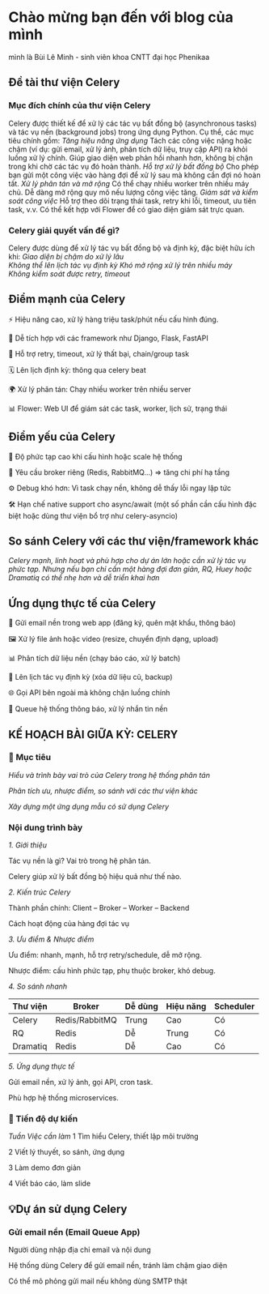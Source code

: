 # Chào mừng bạn đến với blog của mình
mình là Bùi Lê Minh - sinh viên khoa CNTT đại học Phenikaa
## Đề tài thư viện Celery
### Mục đích chính của thư viện Celery
Celery được thiết kế để xử lý các tác vụ bất đồng bộ (asynchronous tasks) và tác vụ nền (background jobs) trong ứng dụng Python. Cụ thể, các mục tiêu chính gồm:
*Tăng hiệu năng ứng dụng*
Tách các công việc nặng hoặc chậm (ví dụ: gửi email, xử lý ảnh, phân tích dữ liệu, truy cập API) ra khỏi luồng xử lý chính. Giúp giao diện web phản hồi nhanh hơn, không bị chặn trong khi chờ các tác vụ đó hoàn thành.
*Hỗ trợ xử lý bất đồng bộ*
Cho phép bạn gửi một công việc vào hàng đợi để xử lý sau mà không cần đợi nó hoàn tất.
*Xử lý phân tán và mở rộng*
Có thể chạy nhiều worker trên nhiều máy chủ. Dễ dàng mở rộng quy mô nếu lượng công việc tăng.
*Giám sát và kiểm soát công việc*
Hỗ trợ theo dõi trạng thái task, retry khi lỗi, timeout, ưu tiên task, v.v. Có thể kết hợp với Flower để có giao diện giám sát trực quan.
### Celery giải quyết vấn đề gì?
Celery được dùng để xử lý tác vụ bất đồng bộ và định kỳ, đặc biệt hữu ích khi:
*Giao diện bị chậm do xử lý lâu* 	
*Không thể lên lịch tác vụ định kỳ*	
*Khó mở rộng xử lý trên nhiều máy*	
*Không kiểm soát được retry, timeout*
## Điểm mạnh của Celery
⚡ Hiệu năng cao, xử lý hàng triệu task/phút nếu cấu hình đúng.

🧩 Dễ tích hợp với các framework như Django, Flask, FastAPI

🔁 Hỗ trợ retry, timeout, xử lý thất bại, chain/group task

🗓️ Lên lịch định kỳ: thông qua celery beat

🌍 Xử lý phân tán: Chạy nhiều worker trên nhiều server

📊 Flower: Web UI để giám sát các task, worker, lịch sử, trạng thái
## Điểm yếu của Celery
🧠 Độ phức tạp cao khi cấu hình hoặc scale hệ thống

🧵 Yêu cầu broker riêng (Redis, RabbitMQ...) => tăng chi phí hạ tầng

⚙️ Debug khó hơn: Vì task chạy nền, không dễ thấy lỗi ngay lập tức

🛠️ Hạn chế native support cho async/await (một số phần cần cấu hình đặc biệt hoặc dùng thư viện bổ trợ như celery-asyncio)
## So sánh Celery với các thư viện/framework khác
*Celery mạnh, linh hoạt và phù hợp cho dự án lớn hoặc cần xử lý tác vụ phức tạp. Nhưng nếu bạn chỉ cần một hàng đợi đơn giản, RQ, Huey hoặc Dramatiq có thể nhẹ hơn và dễ triển khai hơn*
## Ứng dụng thực tế của Celery
📧 Gửi email nền trong web app (đăng ký, quên mật khẩu, thông báo)

🖼️ Xử lý file ảnh hoặc video (resize, chuyển định dạng, upload)

📊 Phân tích dữ liệu nền (chạy báo cáo, xử lý batch)

🔁 Lên lịch tác vụ định kỳ (xóa dữ liệu cũ, backup)

🌐 Gọi API bên ngoài mà không chặn luồng chính

💬 Queue hệ thống thông báo, xử lý nhắn tin nền
## KẾ HOẠCH BÀI GIỮA KỲ: CELERY
### 🎯 Mục tiêu
*Hiểu và trình bày vai trò của Celery trong hệ thống phân tán*

*Phân tích ưu, nhược điểm, so sánh với các thư viện khác*

*Xây dựng một ứng dụng mẫu có sử dụng Celery*
### Nội dung trình bày
*1. Giới thiệu*

Tác vụ nền là gì? Vai trò trong hệ phân tán.

Celery giúp xử lý bất đồng bộ hiệu quả như thế nào. 

*2. Kiến trúc Celery*

Thành phần chính: Client – Broker – Worker – Backend

Cách hoạt động của hàng đợi tác vụ

*3. Ưu điểm & Nhược điểm*

Ưu điểm: nhanh, mạnh, hỗ trợ retry/schedule, dễ mở rộng.

Nhược điểm: cấu hình phức tạp, phụ thuộc broker, khó debug.

*4. So sánh nhanh*

| Thư viện | Broker         | Dễ dùng | Hiệu năng | Scheduler |
| -------- | -------------- | ------- | --------- | --------- |
| Celery   | Redis/RabbitMQ | Trung   | Cao       | Có        |
| RQ       | Redis          | Dễ      | Trung     | Có        |
| Dramatiq | Redis          | Dễ      | Cao       | Có        |

*5. Ứng dụng thực tế*

Gửi email nền, xử lý ảnh, gọi API, cron task.

Phù hợp hệ thống microservices.

### 📅 Tiến độ dự kiến

*Tuần Việc cần làm*
1  Tìm hiểu Celery, thiết lập môi trường

2  Viết lý thuyết, so sánh, ứng dụng

3  Làm demo đơn giản

4  Viết báo cáo, làm slide

## 💡Dự án sử dụng Celery
### Gửi email nền (Email Queue App)

Người dùng nhập địa chỉ email và nội dung

Hệ thống dùng Celery để gửi email nền, tránh làm chậm giao diện

Có thể mô phỏng gửi mail nếu không dùng SMTP thật
